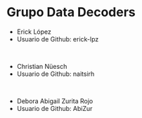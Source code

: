# Grupo Data Decoders


- Erick López
- Usuario de Github: erick-lpz

<br>

- Christian Nüesch
- Usuario de Github: naitsirh

<br>

- Debora Abigail Zurita Rojo
- Usuario de Github: AbiZur
